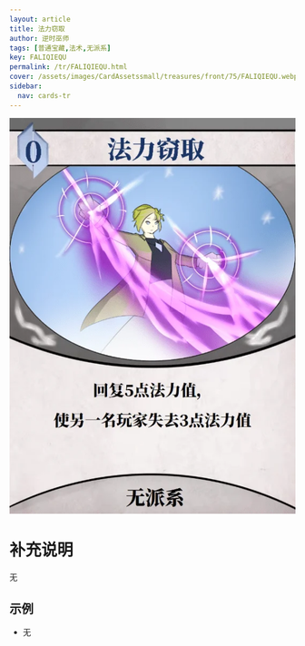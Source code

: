 ```yaml
---
layout: article
title: 法力窃取
author: 逆时巫师
tags: [普通宝藏,法术,无派系]
key: FALIQIEQU
permalink: /tr/FALIQIEQU.html
cover: /assets/images/CardAssetssmall/treasures/front/75/FALIQIEQU.webp
sidebar:
  nav: cards-tr
---
```

![](/assets/images/CardAssets/treasures/front/75/FALIQIEQU.webp)

# 补充说明

无

## 示例

* 无